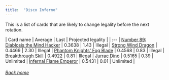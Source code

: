 ```yaml
---
title:  "Disco Inferno"
---
```


This is a list of cards that are likely to change legality before the next rotation.

| Card name | Average | Last | Projected legality |
| :-- |
[Number 89: Diablosis the Mind Hacker](https://db.ygoprodeck.com/card/?search=Number%2089:%20Diablosis%20the%20Mind%20Hacker) | 0.3638 | 1.43 | Illegal |
[Strong Wind Dragon](https://db.ygoprodeck.com/card/?search=Strong%20Wind%20Dragon) | 0.4469 | 2.30 | Illegal |
[Phantom Knights' Fog Blade](https://db.ygoprodeck.com/card/?search=Phantom%20Knights'%20Fog%20Blade) | 0.4568 | 0.83 | Illegal |
[Breakthrough Skill](https://db.ygoprodeck.com/card/?search=Breakthrough%20Skill) | 0.4922 | 0.81 | Illegal |
[Jurrac Dino](https://db.ygoprodeck.com/card/?search=Jurrac%20Dino) | 0.5165 | 0.39 | Unlimited |
[Infernal Flame Emperor](https://db.ygoprodeck.com/card/?search=Infernal%20Flame%20Emperor) | 0.5431 | 0.01 | Unlimited |

###### [Back home](index)